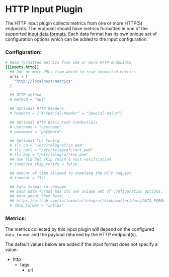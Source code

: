 # HTTP Input Plugin

The HTTP input plugin collects metrics from one or more HTTP(S) endpoints.  The endpoint should have metrics formatted in one of the supported [input data formats](../../../docs/DATA_FORMATS_INPUT.md).  Each data format has its own unique set of configuration options which can be added to the input configuration.


### Configuration:

```toml
# Read formatted metrics from one or more HTTP endpoints
[[inputs.http]]
  ## One or more URLs from which to read formatted metrics
  urls = [
    "http://localhost/metrics"
  ]

  ## HTTP method
  # method = "GET"

  ## Optional HTTP headers
  # headers = {"X-Special-Header" = "Special-Value"}

  ## Optional HTTP Basic Auth Credentials
  # username = "username"
  # password = "pa$$word"

  ## Optional TLS Config
  # tls_ca = "/etc/telegraf/ca.pem"
  # tls_cert = "/etc/telegraf/cert.pem"
  # tls_key = "/etc/telegraf/key.pem"
  ## Use TLS but skip chain & host verification
  # insecure_skip_verify = false

  ## Amount of time allowed to complete the HTTP request
  # timeout = "5s"

  ## Data format to consume.
  ## Each data format has its own unique set of configuration options, read
  ## more about them here:
  ## https://github.com/influxdata/telegraf/blob/master/docs/DATA_FORMATS_INPUT.md
  # data_format = "influx"

```

### Metrics:

The metrics collected by this input plugin will depend on the configured `data_format` and the payload returned by the HTTP endpoint(s).

The default values below are added if the input format does not specify a value:

- http
  - tags:
    - url
